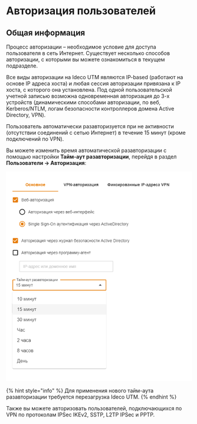 # Авторизация пользователей

## Общая информация

Процесс авторизации – необходимое условие для доступа пользователя в сеть Интернет. Существует несколько способов авторизации, с которыми вы можете ознакомиться в текущем подразделе.

Все виды авторизации на Ideco UTM являются IP-based \(работают на основе IP адреса хоста\) и любая сессия авторизации привязана к IP хоста, с которого она установлена. Под одной пользовательской учетной записью возможна одновременная авторизация до 3-х устройств \(динамическими способами авторизации, по веб, Kerberos/NTLM, логам безопасности контроллеров домена Active Directory, VPN\).

Пользователь автоматически разавторизуется при не активности \(отсутствии соединений с сетью Интернет\) в течение 15 минут \(кроме подключений по VPN\).

Вы можете изменить время автоматической разавторизации с помощью настройки **Тайм-аут разавторизации**, перейдя в раздел **Пользователи -&gt; Авторизация**:

![](../../../.gitbook/assets/time_out_01.png)

{% hint style="info" %}
Для применения нового тайм-аута разавторизации требуется перезагрузка Ideco UTM.
{% endhint %}

Также вы можете авторизовать пользователей, подключающихся по VPN по протоколам IPSec IKEv2, SSTP, L2TP IPSec и PPTP.



